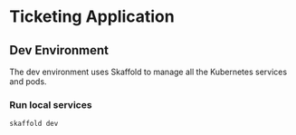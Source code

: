 # Ticketing Application

## Dev Environment

The dev environment uses Skaffold to manage all the Kubernetes services and pods.

### Run local services

```
skaffold dev
```
